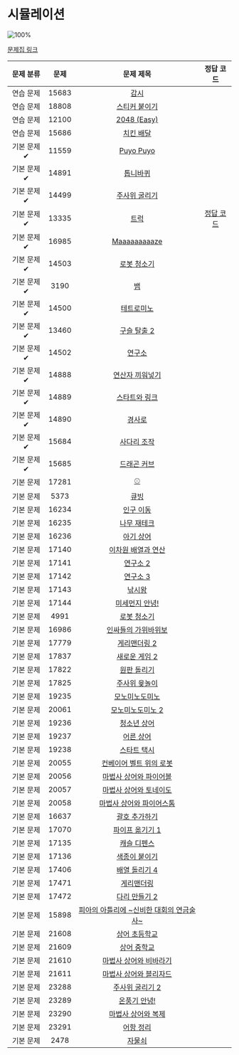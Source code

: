 # 시뮬레이션

![100%](https://progress-bar.dev/1/?scale=61&title=progress&width=500&color=babaca&suffix=/61)

[문제집 링크](https://www.acmicpc.net/workbook/view/7316)

| 문제 분류  |  문제   |                              문제 제목                               |                           정답 코드                           |
|:------:|:-----:|:----------------------------------------------------------------:|:---------------------------------------------------------:|
| 연습 문제  | 15683 |           [감시](https://www.acmicpc.net/problem/15683)            |                                                           |
| 연습 문제  | 18808 |         [스티커 붙이기](https://www.acmicpc.net/problem/18808)         |                                                           |
| 연습 문제  | 12100 |       [2048 (Easy)](https://www.acmicpc.net/problem/12100)       |                                                           |
| 연습 문제  | 15686 |          [치킨 배달](https://www.acmicpc.net/problem/15686)          |                                                           |
| 기본 문제✔ | 11559 |        [Puyo Puyo](https://www.acmicpc.net/problem/11559)        |                                                           |
| 기본 문제✔ | 14891 |          [톱니바퀴](https://www.acmicpc.net/problem/14891)           |                                                           |
| 기본 문제✔ | 14499 |         [주사위 굴리기](https://www.acmicpc.net/problem/14499)         |                                                           |
| 기본 문제✔ | 13335 |           [트럭](https://www.acmicpc.net/problem/13335)            | [정답 코드](../../baa_kingDog/simulation/_13335_트럭/Main.java) |
| 기본 문제✔ | 16985 |      [Maaaaaaaaaze](https://www.acmicpc.net/problem/16985)       |                                                           |
| 기본 문제✔ | 14503 |         [로봇 청소기](https://www.acmicpc.net/problem/14503)          |                                                           |
| 기본 문제✔ | 3190  |            [뱀](https://www.acmicpc.net/problem/3190)             |                                                           |
| 기본 문제✔ | 14500 |          [테트로미노](https://www.acmicpc.net/problem/14500)          |                                                           |
| 기본 문제✔ | 13460 |         [구슬 탈출 2](https://www.acmicpc.net/problem/13460)         |                                                           |
| 기본 문제✔ | 14502 |           [연구소](https://www.acmicpc.net/problem/14502)           |                                                           |
| 기본 문제✔ | 14888 |        [연산자 끼워넣기](https://www.acmicpc.net/problem/14888)         |                                                           |
| 기본 문제✔ | 14889 |         [스타트와 링크](https://www.acmicpc.net/problem/14889)         |                                                           |
| 기본 문제✔ | 14890 |           [경사로](https://www.acmicpc.net/problem/14890)           |                                                           |
| 기본 문제✔ | 15684 |         [사다리 조작](https://www.acmicpc.net/problem/15684)          |                                                           |
| 기본 문제✔ | 15685 |         [드래곤 커브](https://www.acmicpc.net/problem/15685)          |                                                           |
| 기본 문제  | 17281 |            [⚾](https://www.acmicpc.net/problem/17281)            |                                                           |
| 기본 문제  | 5373  |            [큐빙](https://www.acmicpc.net/problem/5373)            |                                                           |
| 기본 문제  | 16234 |          [인구 이동](https://www.acmicpc.net/problem/16234)          |                                                           |
| 기본 문제  | 16235 |         [나무 재테크](https://www.acmicpc.net/problem/16235)          |                                                           |
| 기본 문제  | 16236 |          [아기 상어](https://www.acmicpc.net/problem/16236)          |                                                           |
| 기본 문제  | 17140 |       [이차원 배열과 연산](https://www.acmicpc.net/problem/17140)        |                                                           |
| 기본 문제  | 17141 |          [연구소 2](https://www.acmicpc.net/problem/17141)          |                                                           |
| 기본 문제  | 17142 |          [연구소 3](https://www.acmicpc.net/problem/17142)          |                                                           |
| 기본 문제  | 17143 |           [낚시왕](https://www.acmicpc.net/problem/17143)           |                                                           |
| 기본 문제  | 17144 |        [미세먼지 안녕!](https://www.acmicpc.net/problem/17144)         |                                                           |
| 기본 문제  | 4991  |          [로봇 청소기](https://www.acmicpc.net/problem/4991)          |                                                           |
| 기본 문제  | 16986 |       [인싸들의 가위바위보](https://www.acmicpc.net/problem/16986)        |                                                           |
| 기본 문제  | 17779 |         [게리맨더링 2](https://www.acmicpc.net/problem/17779)         |                                                           |
| 기본 문제  | 17837 |        [새로운 게임 2](https://www.acmicpc.net/problem/17837)         |                                                           |
| 기본 문제  | 17822 |         [원판 돌리기](https://www.acmicpc.net/problem/17822)          |                                                           |
| 기본 문제  | 17825 |         [주사위 윷놀이](https://www.acmicpc.net/problem/17825)         |                                                           |
| 기본 문제  | 19235 |         [모노미노도미노](https://www.acmicpc.net/problem/19235)         |                                                           |
| 기본 문제  | 20061 |        [모노미노도미노 2](https://www.acmicpc.net/problem/20061)        |                                                           |
| 기본 문제  | 19236 |         [청소년 상어](https://www.acmicpc.net/problem/19236)          |                                                           |
| 기본 문제  | 19237 |          [어른 상어](https://www.acmicpc.net/problem/19237)          |                                                           |
| 기본 문제  | 19238 |         [스타트 택시](https://www.acmicpc.net/problem/19238)          |                                                           |
| 기본 문제  | 20055 |      [컨베이어 벨트 위의 로봇](https://www.acmicpc.net/problem/20055)      |                                                           |
| 기본 문제  | 20056 |      [마법사 상어와 파이어볼](https://www.acmicpc.net/problem/20056)       |                                                           |
| 기본 문제  | 20057 |      [마법사 상어와 토네이도](https://www.acmicpc.net/problem/20057)       |                                                           |
| 기본 문제  | 20058 |      [마법사 상어와 파이어스톰](https://www.acmicpc.net/problem/20058)      |                                                           |
| 기본 문제  | 16637 |         [괄호 추가하기](https://www.acmicpc.net/problem/16637)         |                                                           |
| 기본 문제  | 17070 |        [파이프 옮기기 1](https://www.acmicpc.net/problem/17070)        |                                                           |
| 기본 문제  | 17135 |         [캐슬 디펜스](https://www.acmicpc.net/problem/17135)          |                                                           |
| 기본 문제  | 17136 |         [색종이 붙이기](https://www.acmicpc.net/problem/17136)         |                                                           |
| 기본 문제  | 17406 |        [배열 돌리기 4](https://www.acmicpc.net/problem/17406)         |                                                           |
| 기본 문제  | 17471 |          [게리맨더링](https://www.acmicpc.net/problem/17471)          |                                                           |
| 기본 문제  | 17472 |        [다리 만들기 2](https://www.acmicpc.net/problem/17472)         |                                                           |
| 기본 문제  | 15898 | [피아의 아틀리에 ~신비한 대회의 연금술사~](https://www.acmicpc.net/problem/15898) |                                                           |
| 기본 문제  | 21608 |         [상어 초등학교](https://www.acmicpc.net/problem/21608)         |                                                           |
| 기본 문제  | 21609 |         [상어 중학교](https://www.acmicpc.net/problem/21609)          |                                                           |
| 기본 문제  | 21610 |      [마법사 상어와 비바라기](https://www.acmicpc.net/problem/21610)       |                                                           |
| 기본 문제  | 21611 |      [마법사 상어와 블리자드](https://www.acmicpc.net/problem/21611)       |                                                           |
| 기본 문제  | 23288 |        [주사위 굴리기 2](https://www.acmicpc.net/problem/23288)        |                                                           |
| 기본 문제  | 23289 |         [온풍기 안녕!](https://www.acmicpc.net/problem/23289)         |                                                           |
| 기본 문제  | 23290 |       [마법사 상어와 복제](https://www.acmicpc.net/problem/23290)        |                                                           |
| 기본 문제  | 23291 |          [어항 정리](https://www.acmicpc.net/problem/23291)          |                                                           |
| 기본 문제  | 2478  |           [자물쇠](https://www.acmicpc.net/problem/2478)            |                                                           |